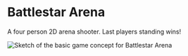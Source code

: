 # Battlestar Arena

A four person 2D arena shooter. Last players standing wins!

![Sketch of the basic game concept for Battlestar Arena](https://i.imgur.com/3zRNcvz.png "Basic game concept")
